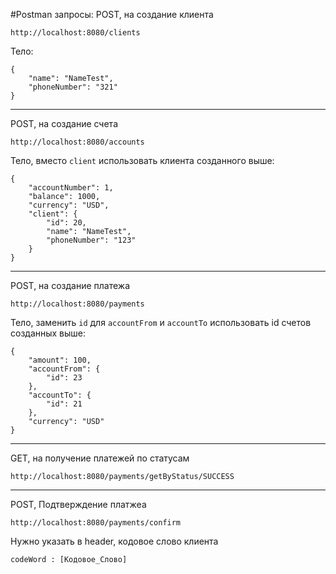 #Postman запросы:
POST, на создание клиента
```
http://localhost:8080/clients
```
Тело:
```
{
    "name": "NameTest",
    "phoneNumber": "321"
}
```
-------------------------------------------------------------
POST, на создание счета
```
http://localhost:8080/accounts
```

Тело, вместо `client` использовать клиента созданного выше:
```
{
    "accountNumber": 1,
    "balance": 1000,
    "currency": "USD",
    "client": {
        "id": 20,
        "name": "NameTest",
        "phoneNumber": "123"
    }
}
```
-------------------------------------------------------------
POST, на создание платежа
```
http://localhost:8080/payments
```

Тело, заменить `id` для `accountFrom` и `accountTo` использовать id счетов созданных выше:
```
{
    "amount": 100,
    "accountFrom": {
        "id": 23
    },
    "accountTo": {
        "id": 21
    },
    "currency": "USD"
}
```
-------------------------------------------------------------
GET, на получение платежей по статусам
```
http://localhost:8080/payments/getByStatus/SUCCESS
```
-------------------------------------------------------------
POST, Подтверждение платжеа
```
http://localhost:8080/payments/confirm
```
Нужно указать в header, кодовое слово клиента
```
codeWord : [Кодовое_Слово]
```

